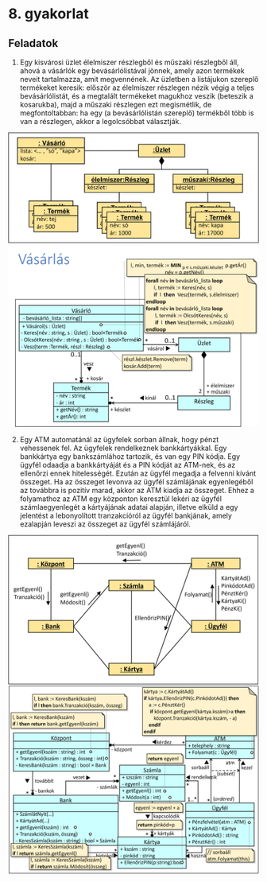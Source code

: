 # 8. gyakorlat


## Feladatok
1. Egy kisvárosi üzlet élelmiszer részlegből és műszaki részlegből áll, ahová a vásárlók egy bevásárlólistával jönnek, amely azon termékek neveit tartalmazza, amit megvennének.  Az üzletben a listájukon szereplő termékeket keresik: először az élelmiszer részlegen nézik végig a teljes bevásárlólistát, és a megtalált termékeket magukhoz veszik (beteszik a kosarukba), majd a műszaki részlegen ezt megismétlik, de megfontoltabban: ha egy (a bevásárlólistán szereplő) termékből több is van a részlegen, akkor a legolcsóbbat választják.

![hello](./fel1.png)
![hello](./fel1uml.png)


2. Egy ATM automatánál az ügyfelek sorban állnak, hogy pénzt vehessenek fel. Az ügyfelek rendelkeznek bankkártyákkal. Egy bankkártya egy bankszámlához tartozik, és van egy PIN kódja. Egy ügyfél odaadja a bankkártyáját és a PIN kódját az ATM-nek, és az ellenőrzi ennek hitelességét. Ezután az ügyfél megadja a felvenni kívánt összeget. Ha az összeget levonva az ügyfél számlájának egyenlegéből az továbbra is pozitív marad, akkor az ATM kiadja az összeget. Ehhez a folyamathoz az ATM egy központon keresztül lekéri az ügyfél számlaegyenlegét a kártyájának adatai alapján, illetve elküld a egy jelentést a lebonyolított tranzakcióról az ügyfél bankjának, amely ezalapján leveszi az összeget az ügyfél számlájáról.

![hello](./fel2object.png)
![hello](./fel2class.png)
